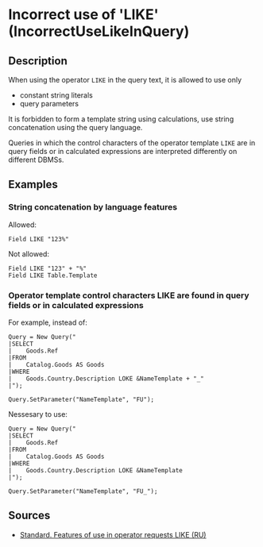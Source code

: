 # Incorrect use of 'LIKE' (IncorrectUseLikeInQuery)

<!-- Блоки выше заполняются автоматически, не трогать -->
## Description
<!-- Описание диагностики заполняется вручную. Необходимо понятным языком описать смысл и схему работу -->

When using the operator `LIKE` in the query text, it is allowed to use only
- constant string literals
- query parameters

It is forbidden to form a template string using calculations, use string concatenation using the query language.

Queries in which the control characters of the operator template `LIKE` are in query fields or in calculated expressions are interpreted differently on different DBMSs.

## Examples
<!-- В данном разделе приводятся примеры, на которые диагностика срабатывает, а также можно привести пример, как можно исправить ситуацию -->

### String concatenation by language features

Allowed:

```
Field LIKE "123%"
```

Not allowed:

```
Field LIKE "123" + "%"
Field LIKE Table.Template
```

### Operator template control characters LIKE are found in query fields or in calculated expressions

For example, instead of:

```
Query = New Query("
|SELECT
|    Goods.Ref
|FROM
|    Catalog.Goods AS Goods
|WHERE
|    Goods.Country.Description LOKE &NameTemplate + "_"
|");

Query.SetParameter("NameTemplate", "FU");
```

Nessesary to use:

```
Query = New Query("
|SELECT
|    Goods.Ref
|FROM
|    Catalog.Goods AS Goods
|WHERE
|    Goods.Country.Description LOKE &NameTemplate
|");

Query.SetParameter("NameTemplate", "FU_");
```

## Sources
<!-- Необходимо указывать ссылки на все источники, из которых почерпнута информация для создания диагностики -->
<!-- Примеры источников

* Источник: [Стандарт: Тексты модулей](https://its.1c.ru/db/v8std#content:456:hdoc)
* Полезная информация: [Отказ от использования модальных окон](https://its.1c.ru/db/metod8dev#content:5272:hdoc)
* Источник: [Cognitive complexity, ver. 1.4](https://www.sonarsource.com/docs/CognitiveComplexity.pdf) -->

- [Standard. Features of use in operator requests LIKE (RU)](https://its.1c.ru/db/v8std/content/726/hdoc?ysclid=l3g3fkmxsx)
